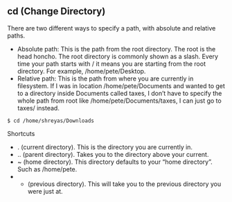 ##  cd (Change Directory)
There are two different ways to specify a path, with absolute and relative paths. 
* Absolute path: This is the path from the root directory. The root is the head honcho. The root directory is commonly shown as a slash. Every time your path starts with / it means you are starting from the root directory. For example, /home/pete/Desktop.
* Relative path: This is the path from where you are currently in filesystem. If I was in location /home/pete/Documents and wanted to get to a directory inside Documents called taxes, I don’t have to specify the whole path from root like /home/pete/Documents/taxes, I can just go to taxes/ instead.
```shell
$ cd /home/shreyas/Downloads
```
Shortcuts
* . (current directory). This is the directory you are currently in.
* .. (parent directory). Takes you to the directory above your current.
* ~ (home directory). This directory defaults to your “home directory”. Such as /home/pete.
* - (previous directory). This will take you to the previous directory you were just at.

